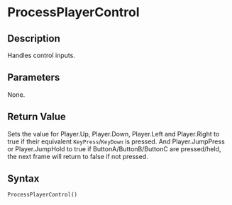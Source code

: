# ProcessPlayerControl

## Description
Handles control inputs.

## Parameters
None.

## Return Value
Sets the value for Player.Up, Player.Down, Player.Left and Player.Right to true if their equivalent `KeyPress`/`KeyDown` is pressed. And Player.JumpPress or Player.JumpHold to true if ButtonA/ButtonB/ButtonC are pressed/held, the next frame will return to false if not pressed.

## Syntax
```
ProcessPlayerControl()
```
